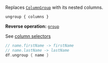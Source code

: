 [//]: # (title: ungroup)

<!---IMPORT org.jetbrains.kotlinx.dataframe.samples.api.Modify-->

Replaces [`ColumnGroup`](DataColumn.md#columngroup) with its nested columns. 

```text
ungroup { columns }
```

**Reverse operation:** [`group`](group.md)

See [column selectors](ColumnSelectors.md)

<!---FUN ungroup-->

```kotlin
// name.firstName -> firstName
// name.lastName -> lastName
df.ungroup { name }
```

<dataFrame src="org.jetbrains.kotlinx.dataframe.samples.api.Modify.ungroup.html"/>
<!---END-->
